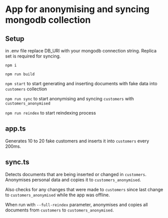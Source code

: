 # App for anonymising and syncing mongodb collection

## Setup

in .env file replace DB_URI with your mongodb connection string. Replica set is required for syncing.

`npm i`

`npm run build`

`npm start` to start generating and inserting documents with fake data into `customers` collection

`npm run sync` to start anonymising and syncing `customers` with `customers_anonymised`

`npm run reindex` to start reindexing process

## app.ts

Generates 10 to 20 fake customers and inserts it into `customers` every 200ms.

## sync.ts

Detects documents that are being inserted or changed in `customers`. Anonymises personal data and copies it to `customers_anonymised`.

Also checks for any changes that were made to `customers` since last change to `customers_anonymised` while the app was offline.

When run with `--full-reindex` parameter, anonymises and copies all documents from `customers` to `customers_anonymised`.
